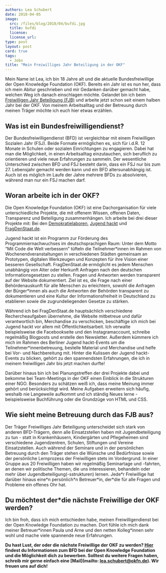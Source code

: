 ```yaml
---
authors: Lea Schubert
date: 2018-04-05
image: 
  src: /files/blog/2018/04/bufdi.jpg
  title: bufdi
  license: 
  license_url: 
type: post
layout: post
card: true
tags:
  - Jobs
title: "Mein Freiwilliges Jahr Beteiligung in der OKF"
---
```


Mein Name ist Lea, ich bin 18 Jahre alt und die aktuelle Bundesfreiwillige der Open Knowledge Foundation (OKF). Bereits ein Jahr ist es nun her, dass ich mein Abitur geschrieben und mir Gedanken darüber gemacht habe, welchen Weg ich danach einschlagen möchte. Gelandet bin ich beim [Freiwilligen Jahr Beteiligung (FJB)](http://www.fj-beteiligung.de/) und arbeite jetzt schon seit einem halben Jahr bei der OKF. Von meinem Arbeitsalltag und der Betreuung durch meinen Träger möchte ich euch hier etwas erzählen.

## Was ist ein Bundesfreiwilligendienst?
Der Bundesfreiwilligendienst (BFD) ist vergleichbar mit einem Freiwilligen Sozialen Jahr (FSJ). Beide Formate ermöglichen es, sich für i.d.R. 12 Monate in Schulen oder sozialen Einrichtungen zu engagieren. Dabei hat man die Möglichkeit, in einen Arbeitsalltag einzutauchen, sich beruflich zu orientieren und viele neue Erfahrungen zu sammeln. Der wesentliche Unterschied zwischen BFD und FSJ besteht darin, dass ein FSJ nur bis zum 27. Lebensjahr gemacht werden kann und ein BFD altersunabhängig ist. Auch ist es möglich im Laufe der Jahre mehrere BFDs zu absolvieren, während man nur ein FSJ machen darf.

## Woran arbeite ich in der OKF?
Die Open Knowledge Foundation (OKF) ist eine Dachorganisation für viele unterschiedliche Projekte, die mit offenem Wissen, offenen Daten, Transparenz und Beteiligung zusammenhängen. Ich arbeite bei drei dieser Projekte mit: Bei den [Demokratielaboren](https://demokratielabore.de/), [Jugend hackt](https://jugendhackt.org) und [FragDenStaat.de](https://fragdenstaat.de).

Jugend hackt ist ein Programm zur Förderung des Programmiernachwuchses im deutschsprachigen Raum: Unter dem Motto “Mit Code die Welt verbessern” tüfteln die Teilnehmer\*innen im Rahmen von Wochenendveranstaltungen in verschiedenen Städten gemeinsam an Prototypen, digitalen Werkzeugen und Konzepten für ihre Vision einer besseren Gesellschaft.
FragDenStaat.de ermöglicht es jedem Menschen unabhängig von Alter oder Herkunft Anfragen nach den deutschen Informationsgesetzen zu stellen. Fragen und Antworten werden transparent auf der Website dokumentiert. Ziel ist es, die Frage nach einer Behördenauskunft für alle Menschen zu erleichtern, sowohl die Anfragen der Bürger\*innen als auch die Antworten der Behörden transparent zu dokumentieren und eine Kultur der Informationsfreiheit in Deutschland zu etablieren sowie die zugrundeliegenden Gesetze zu stärken.

Während ich bei FragDenStaat.de hauptsächlich verschiedene Rechercheaufgaben übernehme, die Website mitbetreue und dafür verantwortlich bin, Merchandise zu verschicken, beschäftige ich mich bei Jugend hackt vor allem mit Öffentlichkeitsarbeit. Ich verwalte beispielsweise die Facebookseite und den Instagramaccount, schreibe regelmäßig Blogposts und erstelle den Newsletter. Außerdem kümmere ich mich im Rahmen des Berliner Jugend hackt-Events um die Teilnehmer\*innenbetreuung, bestelle Material und Merchandise und helfe bei Vor- und Nachbereitung mit. Hinter die Kulissen der Jugend hackt-Events zu blicken, gehört zu den spannendsten Erfahrungen, die ich in meinem freiwilligen Jahr bis jetzt machen durfte! 

Darüber hinaus bin ich bei Planungstreffen der drei Projekte dabei und bekomme bei Team-Meetings in der OKF einen Einblick in die Strukturen einer NGO. Besonders zu schätzen weiß ich, dass meine Meinung immer gehört und berücksichtigt wird.
Meine Aufgaben erweitern sich häufig, weshalb nie Langeweile aufkommt und ich ständig Neues lerne - beispielsweise Buchführung oder die Grundzüge von HTML und CSS.

## Wie sieht meine Betreuung durch das FJB aus?
Der Träger Freiwilliges Jahr Beteiligung unterscheidet sich stark von anderen BFD-Trägern, denn alle Einsatzstellen haben mit Jugendbeteiligung zu tun - statt in Krankenhäusern, Kindergärten und Pflegeheimen sind verschiedene Jugendzentren, Schulen, Stiftungen und Vereine Einsatzstellen. Auch während der Seminare und in der persönlichen Betreuung durch den Träger stehen die Wünsche und Bedürfnisse sowie der persönliche Lernprozess der Freiwilligen stets im Vordergrund. In einer Gruppe aus 20 Freiwilligen haben wir regelmäßig Seminartage und -fahrten, an denen wir politische Themen, die uns interessieren, behandeln oder mehr über Jugendbeteiligung(-sstrukturen) lernen. Jede\*r Freiwillige hat darüber hinaus eine\*n persönlich\*n Betreuer\*in, der\*die für alle Fragen und Probleme ein offenes Ohr hat.

## Du möchtest der\*die nächste Freiwillige der OKF werden?
Ich bin froh, dass ich mich entschieden habe, meinen Freiwilligendienst bei der Open Knowledge Foundation zu machen. Dort fühle ich mich dank meiner Betreuer\*innen Paula und Arne und den netten Kolleg\*innen sehr wohl und mache viele spannende neue Erfahrungen. 

**Du hast Lust, der oder die nächste Freiwillige der OKF zu werden?
[Hier](http://www.fj-beteiligung.de/blog/artikel/open-knowledge-foundation/) findest du Informationen zum BFD bei der Open Knowledge Foundation und die Möglichkeit dich zu bewerben.
Solltest du weitere Fragen haben, schreib mir gerne einfach eine [Mail](mailto: lea.schubert@okfn.de). Wir freuen uns auf dich!**

